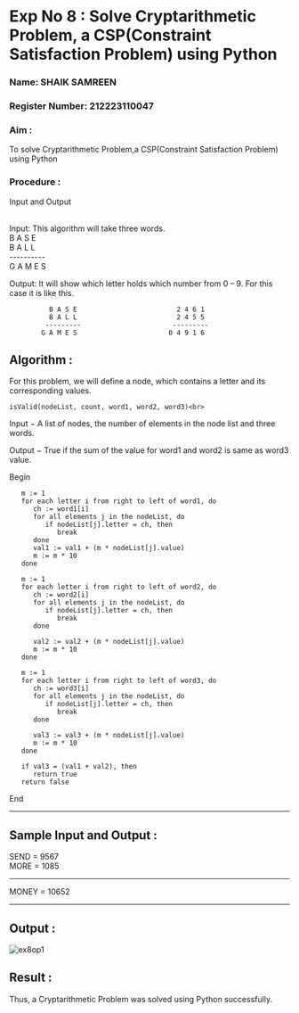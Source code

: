 <h1>Exp No 8 : Solve Cryptarithmetic Problem, a CSP(Constraint Satisfaction Problem) using Python</h1> 
<h3>Name: SHAIK SAMREEN      </h3>
<h3>Register Number: 212223110047    </h3>
<H3> Aim : </H3>
<p>
    To solve Cryptarithmetic Problem,a CSP(Constraint Satisfaction Problem) using Python
</p>
<h3> Procedure : </h3>
Input and Output

<br>Input:
This algorithm will take three words.
<br> B A S E<br>
    B A L L<br>
           ----------<br>
           G A M E S<br>

Output:
It will show which letter holds which number from 0 – 9.
For this case it is like this.

              B A S E                         2 4 6 1
              B A L L                         2 4 5 5
             ---------                       ---------
            G A M E S                       0 4 9 1 6

<h2> Algorithm : </h2>

For this problem, we will define a node, which contains a letter and its corresponding values.<br>

``` isValid(nodeList, count, word1, word2, word3)<br> ```

Input − A list of nodes, the number of elements in the node list and three words.<br>

Output − True if the sum of the value for word1 and word2 is same as word3 value.<br>

Begin<br>

```
   m := 1
   for each letter i from right to left of word1, do
      ch := word1[i]
      for all elements j in the nodeList, do
         if nodeList[j].letter = ch, then
            break
      done
      val1 := val1 + (m * nodeList[j].value)
      m := m * 10
   done 

   m := 1
   for each letter i from right to left of word2, do
      ch := word2[i]
      for all elements j in the nodeList, do
         if nodeList[j].letter = ch, then
            break
      done

      val2 := val2 + (m * nodeList[j].value)
      m := m * 10
   done

   m := 1
   for each letter i from right to left of word3, do
      ch := word3[i]
      for all elements j in the nodeList, do
         if nodeList[j].letter = ch, then
            break
      done

      val3 := val3 + (m * nodeList[j].value)
      m := m * 10
   done

   if val3 = (val1 + val2), then
      return true
   return false
```
End

<hr>
<h2> Sample Input and Output : </h2>

SEND = 9567 <br>
MORE = 1085 <br>

<hr>
MONEY = 10652<br>
<hr>

<h2> Output : </h2>

![ex8op1](https://github.com/user-attachments/assets/be501b94-2b30-452d-9002-c514387b6c48)

<h2> Result : </h2>
Thus, a Cryptarithmetic Problem was solved using Python successfully.
